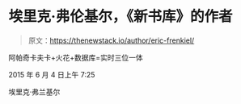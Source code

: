 # 埃里克·弗伦基尔，《新书库》的作者

> 原文：<https://thenewstack.io/author/eric-frenkiel/>

阿帕奇卡夫卡+火花+数据库=实时三位一体

2015 年 6 月 4 日上午 7:25

埃里克·弗兰基尔